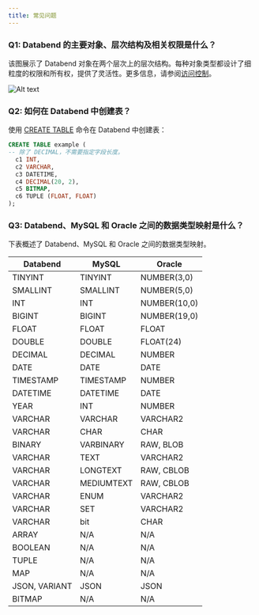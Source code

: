```yaml
---
title: 常见问题
---
```


### Q1: Databend 的主要对象、层次结构及相关权限是什么？

该图展示了 Databend 对象在两个层次上的层次结构。每种对象类型都设计了细粒度的权限和所有权，提供了灵活性。更多信息，请参阅[访问控制](../../56-security/access-control/index.md)。

![Alt text](/img/guides/faq1.png)

### Q2: 如何在 Databend 中创建表？

使用 [CREATE TABLE](/sql/sql-commands/ddl/table/ddl-create-table) 命令在 Databend 中创建表：

```sql title='示例:'
CREATE TABLE example (
-- 除了 DECIMAL，不需要指定字段长度。
  c1 INT,
  c2 VARCHAR,
  c3 DATETIME,
  c4 DECIMAL(20, 2),
  c5 BITMAP,
  c6 TUPLE (FLOAT, FLOAT)
);
```

### Q3: Databend、MySQL 和 Oracle 之间的数据类型映射是什么？

下表概述了 Databend、MySQL 和 Oracle 之间的数据类型映射。

| Databend      | MySQL      | Oracle       |
| ------------- | ---------- | ------------ |
| TINYINT       | TINYINT    | NUMBER(3,0)  |
| SMALLINT      | SMALLINT   | NUMBER(5,0)  |
| INT           | INT        | NUMBER(10,0) |
| BIGINT        | BIGINT     | NUMBER(19,0) |
| FLOAT         | FLOAT      | FLOAT        |
| DOUBLE        | DOUBLE     | FLOAT(24)    |
| DECIMAL       | DECIMAL    | NUMBER       |
| DATE          | DATE       | DATE         |
| TIMESTAMP     | TIMESTAMP  | NUMBER       |
| DATETIME      | DATETIME   | DATE         |
| YEAR          | INT        | NUMBER       |
| VARCHAR       | VARCHAR    | VARCHAR2     |
| VARCHAR       | CHAR       | CHAR         |
| BINARY        | VARBINARY  | RAW, BLOB    |
| VARCHAR       | TEXT       | VARCHAR2     |
| VARCHAR       | LONGTEXT   | RAW, CBLOB   |
| VARCHAR       | MEDIUMTEXT | RAW, CBLOB   |
| VARCHAR       | ENUM       | VARCHAR2     |
| VARCHAR       | SET        | VARCHAR2     |
| VARCHAR       | bit        | CHAR         |
| ARRAY         | N/A        | N/A          |
| BOOLEAN       | N/A        | N/A          |
| TUPLE         | N/A        | N/A          |
| MAP           | N/A        | N/A          |
| JSON, VARIANT | JSON       | JSON         |
| BITMAP        | N/A        | N/A          |
```